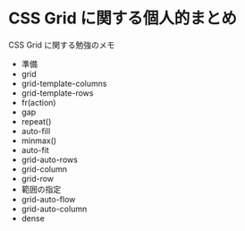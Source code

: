 # CSS Grid に関する個人的まとめ

CSS Grid に関する勉強のメモ

- 準備
- grid
- grid-template-columns
- grid-template-rows
- fr(action)
- gap
- repeat()
- auto-fill
- minmax()
- auto-fit
- grid-auto-rows
- grid-column
- grid-row
- 範囲の指定
- grid-auto-flow
- grid-auto-column
- dense
